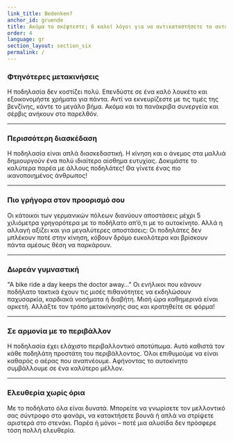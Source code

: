 ```yaml
---
link_title: Bedenken?
anchor_id: gruende
title: Ακόμα το σκέφτεστε; 6 καλοί λόγοι για να αντικαταστήσετε το αυτοκίνητο με το ποδήλατο
order: 4
language: gr
section_layout: section_six
permalink: /
---
```


### Φτηνότερες μετακινήσεις
Η ποδηλασία δεν κοστίζει πολύ. Επενδύστε σε ένα καλό λουκέτο και εξοικονομήστε χρήματα για πάντα. Αντί να εκνευρίζεστε με τις τιμές της βενζίνης, κάντε το μεγάλο βήμα. Ακόμα και τα πανάκριβα συνεργεία και σέρβις ανήκουν στο παρελθόν.

***

### Περισσότερη διασκέδαση
Η ποδηλασία είναι απλά διασκεδαστική. Η κίνηση και ο άνεμος στα μαλλιά δημιουργούν ένα πολύ ιδιαίτερο αίσθημα ευτυχίας. Δοκιμάστε το καλύτερα παρέα με άλλους ποδηλάτες! Θα γίνετε ένας πιο ικανοποιημένος άνθρωπος!

***

### Πιο γρήγορα στον προορισμό σου
Οι κάτοικοι των γερμανικών πόλεων διανύουν αποστάσεις μέχρι 5 χιλιόμετρα γρηγορότερα με το ποδήλατο απ’ό,τι με το αυτοκίνητο. Αλλά η αλλαγή αξίζει και για μεγαλύτερες αποστάσεις: Οι ποδηλάτες δεν μπλέκουν  ποτέ στην κίνηση, κόβουν δρόμο ευκολότερα και βρίσκουν πάντα αμέσως θέση να παρκάρουν. 

***

### Δωρεάν γυμναστική
"A bike ride a day keeps the doctor away…" Οι ενήλικοι που κάνουν ποδήλατο τακτικά έχουν τις μισές πιθανότητες να εκδηλώσουν παχυσαρκία, καρδιακά νοσήματα ή διαβήτη. Μισή ώρα καθημερινά είναι αρκετή. Αλλάξτε τον τρόπο μετακίνησής σας και κρατηθείτε σε φόρμα!

***

### Σε αρμονία με το περιβάλλον
Η ποδηλασία έχει ελάχιστο περιβαλλοντικό αποτύπωμα. Αυτό καθιστά τον κάθε ποδηλάτη προστάτη του περιβάλλοντος. Όλοι επιθυμούμε να είναι καθαρός ο αέρας που αναπνέουμε. Αφήνοντας το αυτοκίνητο συμβάλλουμε σε ένα καλύτερο μέλλον. 

***

### Ελευθερία χωρίς όρια
Με το ποδήλατο όλα είναι δυνατά. Μπορείτε να γνωρίσετε τον μελλοντικό σας σύντροφο στο φανάρι, να κατακτήσετε βουνά ή απλά να στρίψετε αριστερά στο στενάκι. Παρέα ή μόνοι – ποτέ μια αλυσίδα δεν πρόσφερε τόση πολλή ελευθερία. 

